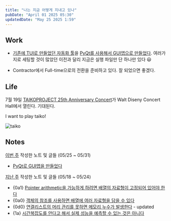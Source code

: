 ```yaml
---
title: "나는 지금 어떻게 지내고 있나"
pubDate: "April 01 2025 05:30"
updatedDate: "May 25 2025 1:59"
---
```


## Work
- [기존에 TUI로 만들었던 자동화 툴](/writing/13)을 [PyQt를 사용해서 GUI앱으로 만들었다](/writing/18). 여러가지로 세팅할 것이 많았던 이전과 달리 지금은 실행 파일만 단 하나만 있다 😃

- Contractor에서 Full-time으로의 전환을 준비하고 있다. 잘 되었으면 좋겠다.


## Life

7월 19일 [TAIKOPROJECT 25th Anniversary Concert](https://www.musiccenter.org/tickets-free-events/lease-events/taikoproject-25th-anniversary-concert/)가 Walt Diseny Concert Hall에서 열린다. 기대된다.

I want to play taiko!

![taiko](/images/now_taiko.gif)

## Notes

<u>이번 주</u> 작성한 노트 및 글들 (05/25 ~ 05/31)
- [PyQt로 GUI앱을 만들었다](/writing/18)


<u>지난 주</u> 작성한 노트 및 글들 (05/18 ~ 05/24)
- {0a1} [Pointer arithmetic을 가능하게 하려면 배열의 자료형이 고정되어 있어야 한다](/note/250518202725)
- {0a0} [객체의 참조를 사용하면 배열에 여러 자료형을 담을 수 있다](/note/250518152200)
- {0d0} [연결리스트의 머리 관리를 못하면 메모리 누수가 발생한다](/note/250517213935) - updated
- {1a} [시간복잡도를 안다고 해서 실제 성능을 예측할 수 있는 것은 아니다](/note/250518162405)